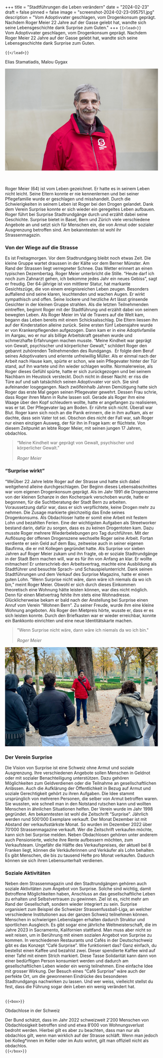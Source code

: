 +++
title = "Stadtführungen die Leben verändern"
date = "2024-02-23"
draft = false
pinned = false
image = "screenshot-2024-02-23-095751.jpg"
description = "Vom Adoptivvater geschlagen, vom Drogenkonsum geprägt. Nachdem Roger Meier 22 Jahre auf der Gasse gelebt hat, wandte sich seine Lebensgeschichte dank Surprise zum Guten."
+++
`{{<lead>}}`\
Vom Adoptivvater geschlagen, vom Drogenkonsum geprägt. Nachdem Roger Meier 22 Jahre auf der Gasse gelebt hat, wandte sich seine Lebensgeschichte dank Surprise zum Guten.

`{{</lead>}}`

Elias Stamatiadis, Malou Gygax

![Roger Meier ist ein wahrer Überlebenskünstler! Er arbeitet heute als Surprise-Verkäufer und Stadtführer. (verfügbar unter https://surprise.ngo/ Stand 15.01.2024)](image.jpg)

\
\
Roger Meier (64) ist vom Leben gezeichnet. Er hatte es in seinem Leben nicht leicht. Seine Eltern konnte er nie kennenlernen und bei seiner Pflegefamilie wurde er geschlagen und misshandelt. Durch die Schwierigkeiten in seinem Leben ist Roger bei den Drogen gelandet. Dank dem Verein Surprise konnte er sich wieder ein geregeltes Leben aufbauen. Roger führt bei Surprise Stadtrundgänge durch und erzählt dabei seine Geschichte. Surprise bietet in Basel, Bern und Zürich viele verschiedene Angebote an und setzt sich für Menschen ein, die von Armut oder sozialer Ausgrenzung betroffen sind. Am bekanntesten ist wohl ihr Strassenmagazin.

### Von der Wiege auf die Strasse

Es ist Freitagmorgen. Vor dem Stadtrundgang bleibt noch etwas Zeit. Die kleine Gruppe wartet draussen in der Kälte vor dem Berner Münster. Am Rand der Strassen liegt verregneter Schnee. Das Wetter erinnert an einen typischen Dezembertag. Roger Meier unterbricht die Stille. “Heute darf ich noch zum Zahnarzt gehen, ich bekomme jedes Jahr ein neues Gebiss”, sagt er freudig. Der 64-jährige ist von mittlerer Statur, hat markante Gesichtszüge, die von einem ereignisreichen Leben zeugen. Besonders auffallend sind seine klaren, leuchtenden und wachen Augen. Er wirkt sympathisch und offen. Seine lockere und herzliche Art lässt grinsende Gesichter in der kleinen Gruppe strahlen. Als die letzten Teilnehmenden eintreffen, beginnt Roger mit der Stadtführung und erzählt dabei von seinem bewegten Leben. Als Roger Meier im Val de Travers auf die Welt kam, begann das Leben bereits mit einem Schicksalsschlag. Die Eltern liessen ihn auf der Kinderstation alleine zurück. Seine ersten fünf Lebensjahre wurde er von Krankenpflegenden aufgezogen. Dann kam er in eine Adoptivfamilie im Aargau, wo er nur als billige Arbeitskraft gesehen wurde und schmerzhafte Erfahrungen machen musste. “Meine Kindheit war geprägt von Gewalt, psychischer und körperlicher Gewalt,” schildert Roger den gebannt zuhörenden Teilnehmenden des Rundgangs.  Er folgte dem Beruf seines Adoptivvaters und erlernte unfreiwillig Müller. Als er einmal nach der Arbeit nach Hause kam, spürte er schon, wie sein Pflegevater hinter der Tür stand, auf ihn wartete und ihn wieder schlagen wollte. Normalerweise, als Roger dieses Gefühl spürte, hatte er sich zurückgezogen und bei seinem Nachbarn im Heustock versteckt. Doch nicht in dieser Nacht: er riss die Türe auf und sah tatsächlich seinen Adoptivvater vor sich. Sie sind aufeinander losgegangen. Nach zwölfeinhalb Jahren Demütigung hatte sich Roger das erste Mal gegen seinen Pflegevater gewehrt. Dessen Frau schrie, dass Roger ihren Mann in Ruhe lassen soll. Gerade als Roger ihm eine Waage über den Kopf schleudern wollte, hatte er angefangen zu realisieren, was er tat. Der Pflegevater lag am Boden. Er rührte sich nicht. Überall war Blut. Roger kann sich noch an die Panik erinnern, die in ihm aufkam, als er dachte, dass sein Vater tot sei. Obschon dies nicht der Fall war, sah Roger nur einen einzigen Ausweg, der für ihn in Frage kam: er flüchtete. Von diesem Zeitpunkt an lebte Roger Meier, mit seinen jungen 17 Jahren, obdachlos.

> “Meine Kindheit war geprägt von Gewalt, psychischer und körperlicher Gewalt.” \
> \
> *Roger Meier*

###  “Surprise wirkt”

“WeÜber 22 Jahre lebte Roger auf der Strasse und hatte sich dabei weitgehend alleine durchgeschlagen. Der Beginn dieses Lebensabschnittes war vom eigenen Drogenkonsum geprägt. Als im Jahr 1991 die Drogenszene von der kleinen Schanze in den Kocherpark verschoben wurde, hatte er begonnen, für die Suchtberatung der Stadt Bern zu arbeiten. Voraussetzung dafür war, dass er sich verpflichtete, keine Drogen mehr zu nehmen. Die Zusage markierte gleichzeitig das Ende seines Drogenkonsums. Als Obdachloser hatte er somit eine Arbeit mit festem Lohn und bezahlten Ferien. Eine der wichtigsten Aufgaben als Streetworker bestand darin, dafür zu sorgen, dass es zu keinen Drogentoten kam. Dazu musste Roger mehrere Wiederbelebungen pro Tag durchführen. Mit der Auflösung der offenen Drogenszene wechselte Roger seine Arbeit. Fortan verdiente er sein Geld auf dem Bau, zeitweise auch in seiner eigenen Baufirma, die er mit Kollegen gegründet hatte. Als Surprise vor sieben Jahren auf Roger Meier zukam und ihn fragte, ob er soziale Stadtrundgänge in der Stadt Bern machen will, war es für ihn von Anfang an klar. Er wollte mitmachen! Er unterschrieb den Arbeitsvertrag, machte eine Ausbildung als Stadtführer und besuchte Sprach- und Schauspielunterricht. Dank seinen Stadtführungen und dem Verkauf des Surprise Magazins, hatte er einen guten Lohn. “Wenn Surprise nicht wäre, dann wäre ich niemals da wo ich bin,” meint Roger Meier. Obwohl er sich durch dieses Einkommen theoretisch eine Wohnung hätte leisten können, war dies nicht möglich. Denn für einen Mietvertrag fehlte ihm stets eine Wohnadresse. Glücklicherweise bekam er bald nach der Anstellung bei Surprise einen Anruf vom Verein “Wohnen Bern”. Zu seiner Freude, wurde ihm eine kleine Wohnung angeboten. Als Roger den Mietpreis hörte, wusste er, dass er es sich leisten konnte. Durch den Briefkasten war er wieder erreichbar, konnte ein Bankkonto einrichten und eine neue Identitätskarte machen. 

> "Wenn Surprise nicht wäre, dann wäre ich niemals da wo ich bin."\
> \
> *Roger Meier*

![Roger Meier bei seiner Stadtführung auf dem Münsterplatz. (verfügbar unter Stand https://www.dominiksitter.com/post/leben-auf-der-strasse 23.02.2024)](screenshot-2024-02-23-095751.jpg)

###  Der Verein Surprise

Die Vision von Surprise ist eine Schweiz ohne Armut und soziale Ausgrenzung. Ihre verschiedenen Angebote sollen Menschen in Geldnot oder mit sozialer Benachteiligung unterstützen. Dazu gehören Möglichkeiten zum Geldverdienen oder die Teilnahme an gesellschaftlichen Anlässen. Auch die Aufklärung der Öffentlichkeit in Bezug auf Armut und soziale Gerechtigkeit gehört zu ihren Aufgaben. Die Idee stammt ursprünglich von mehreren Personen, die selber von Armut betroffen waren. Sie wussten, wie schnell man in den Notstand rutschen kann und wollten Menschen in ähnlichen Situationen helfen. Der Verein wurde im Jahr 1998 gegründet. Am bekanntesten ist wohl die Zeitschrift “Surprise”. Jährlich werden rund 500’000 Exemplare verkauft. Der Monat Dezember ist mit Abstand der verkaufsstärkste Monat. So wurden im Dezember 2022 über 70’000 Strassenmagazine verkauft. Wer die Zeitschrift verkaufen möchte, kann sich bei Surprise melden. Neben Obdachlosen gehören unter anderem auch Pensionierte, welche ihre Rente aufbessern möchten, zum Verkaufsteam. Ungefähr die Hälfte des Verkaufspreises, der aktuell bei 8 Franken liegt, können die Verkäuferinnen und Verkäufer als Lohn behalten. Es gibt Menschen, die bis zu tausend Hefte pro Monat verkaufen. Dadurch können sie sich ihren Lebensunterhalt verdienen.

### Soziale Aktivitäten

Neben dem Strassenmagazin und den Stadtrundgängen gehören auch soziale Aktivitäten zum Angebot von Surprise. Solche sind wichtig, damit Betroffene Möglichkeiten haben, Anschluss an das gesellschaftliche Leben zu erhalten und Selbstvertrauen zu gewinnen. Ziel ist es, nicht mehr am Rand der Gesellschaft, sondern wieder integriert zu sein. Surprise organisiert zum Beispiel die Schweizer Strassenfussball-Liga, an welcher verschiedene Institutionen aus der ganzen Schweiz teilnehmen können. Menschen in schwierigen Lebenslagen erhalten dadurch Struktur und sportlichen Ausgleich. Es gibt sogar eine jährliche Weltmeisterschaft, die im Jahre 2023 in Sacramento, Kalifornien stattfand. Man muss aber nicht so weit reisen, um in Berührung mit einem sozialen Angebot von Surprise zu kommen. In verschiedenen Restaurants und Cafés in der Deutschschweiz gibt es das Konzept “Café Surprise”. Wie funktioniert das? Ganz einfach, du bestellst einen Kaffee und bezahlst zwei. Dieser spendierte Kaffee wird auf einer Tafel mit einem Strich markiert. Diese Tasse Solidarität kann dann von einer bedürftigen Person konsumiert werden und dadurch am gesellschaftlichen Leben wieder ein wenig teilnehmen. Eine einfache Idee mit grosser Wirkung. Der Besuch eines “Café Surprise” wäre auch der perfekte Ort, um die gewonnenen Eindrücke des besonderen Stadtrundgangs nachwirken zu lassen. Und wer weiss, vielleicht stellst du fest, dass die Führung sogar dein Leben ein wenig verändert hat.

\
`{{<box>}}`

Obdachlose in der Schweiz

Der Bund schätzt, dass im Jahr 2022 schweizweit 2’200 Menschen von Obdachlosigkeit betroffen sind und etwa 8’000 von Wohnungsverlust bedroht werden. Hierbei gilt es aber zu beachten, dass man nur als obdachlos gilt, wenn man wirklich auf der Strasse schläft. Wenn man jedoch bei Kolleg*innen im Keller oder im Auto wohnt, gilt man offiziell nicht als obdachlos.\
`{{</box>}}`
